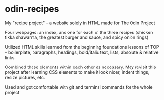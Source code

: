 # odin-recipes
My "recipe project" - a website solely in HTML made for The Odin Project

Four webpages: an index, and one for each of the three recipes (chicken tikka shawarma, the greatest burger and sauce, and spicy onion rings)

Utilized HTML skills learned from the beginning foundations lessons of TOP - boilerplate, paragraphs, headings, bold/italic text, lists, absolute & relative links

Combined these elements within each other as necessary. May revisit this project after learning CSS elements to make it look nicer, indent things, resize pictures, etc.

Used and got comfortable with git and terminal commands for the whole project
